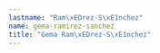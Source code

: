 ```yaml
---
lastname: "Ram\xEDrez-S\xE1nchez"
name: gema-ramirez-sanchez
title: "Gema Ram\xEDrez-S\xE1nchez"
---
```

